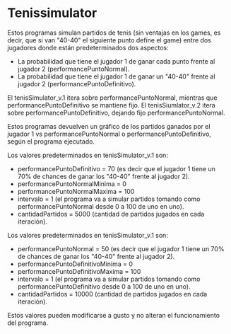 # Tenissimulator
Estos programas simulan partidos de tenis (sin ventajas en los games, es decir, que si van "40-40" el siguiente punto define el game) entre dos jugadores donde están predeterminados dos aspectos:

- La probabilidad que tiene el jugador 1 de ganar cada punto frente al jugador 2 (performancePuntoNormal).
- La probabilidad que tiene el jugador 1 de ganar un "40-40" frente al jugador 2 (performancePuntoDefinitivo).

El tenisSimulator_v.1 itera sobre performancePuntoNormal, mientras que performancePuntoDefinitivo se mantiene fijo.
El tenisSiumlator_v.2 itera sobre performancePuntoDefinitivo, dejando fijo performancePuntoNormal.

Estos programas devuelven un gráfico de los partidos ganados por el jugador 1 vs performancePuntoNormal o performancePuntoDefinitivo, según el programa ejecutado.

Los valores predeterminados en tenisSimulator_v.1 son:

- performancePuntoDefinitivo = 70 (es decir que el jugador 1 tiene un 70% de chances de ganar los "40-40" frente al jugador 2).
- performancePuntoNormalMinima = 0
- performancePuntoNormalMaxima = 100 
- intervalo = 1 (el programa va a simular partidos tomando como performancePuntoNormal desde 0 a 100 de uno en uno).
- cantidadPartidos = 5000 (cantidad de partidos jugados en cada iteración).


Los valores predeterminados en tenisSimulator_v.1 son:

- performancePuntoNormal = 50 (es decir que el jugador 1 tiene un 70% de chances de ganar los "40-40" frente al jugador 2).
- performancePuntoDefinitivoMinima = 0
- performancePuntoDefinitivoMaxima = 100 
- intervalo = 1 (el programa va a simular partidos tomando como performancePuntoDefinitivo desde 0 a 100 de uno en uno).
- cantidadPartidos = 10000 (cantidad de partidos jugados en cada iteración).

Estos valores pueden modificarse a gusto y no alteran el funcionamiento del programa.
